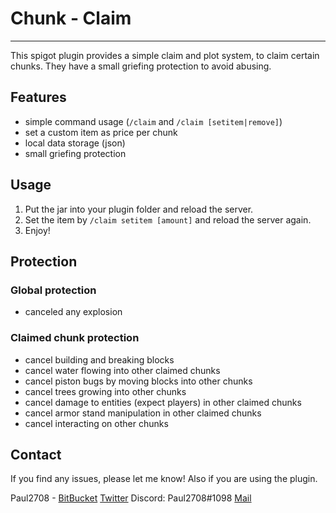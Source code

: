# Chunk - Claim
---
This spigot plugin provides a simple claim and plot system, to claim certain chunks. They have a small griefing protection to avoid abusing.

## Features
- simple command usage (`/claim` and `/claim [setitem|remove]`)
- set a custom item as price per chunk
- local data storage (json)
- small griefing protection

## Usage
1. Put the jar into your plugin folder and reload the server.
2. Set the item by `/claim setitem [amount]` and reload the server again.
3. Enjoy!

## Protection
### Global protection
- canceled any explosion

### Claimed chunk protection
- cancel building and breaking blocks
- cancel water flowing into other claimed chunks
- cancel piston bugs by moving blocks into other chunks
- cancel trees growing into other chunks
- cancel damage to entities (expect players) in other claimed chunks
- cancel armor stand manipulation in other claimed chunks
- cancel interacting on other chunks

## Contact
If you find any issues, please let me know! Also if you are using the plugin.

Paul2708 - [BitBucket](https://bitbucket.org/Paul2708/) [Twitter](https://twitter.com/theplayerpaul) Discord: Paul2708#1098 [Mail](mailto:playerpaul2708@gmx.de)